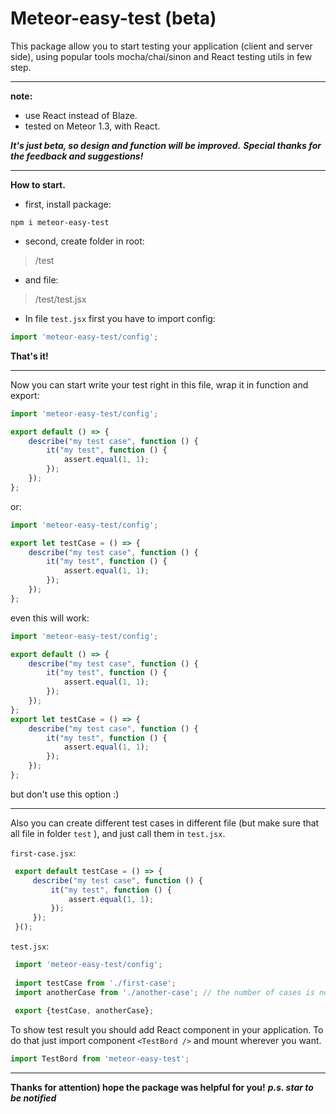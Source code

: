 # Meteor-easy-test (beta)

This package allow you to start testing your application (client and server side), using popular tools mocha/chai/sinon and React testing utils in few step.

----------
**note:**
- use React instead of Blaze.
- tested on  Meteor 1.3, with React.

***It's just beta, so design and function will be improved.*** 
***Special thanks for the feedback and suggestions!***

----------
**How to start.**

 - first, install package:

~~~shell
npm i meteor-easy-test
~~~

 - second, create folder in root:

> /test

 - and file:

> /test/test.jsx

 - In file `test.jsx` first you have to import config:

~~~js
import 'meteor-easy-test/config';
~~~



**That's it!**

----------
 Now you can start write your test right in this file, wrap it in function and export:
~~~js
import 'meteor-easy-test/config';

export default () => {
    describe("my test case", function () {
        it("my test", function () {
            assert.equal(1, 1);
        });
    });
};
~~~

or:
~~~js
import 'meteor-easy-test/config';

export let testCase = () => {
    describe("my test case", function () {
        it("my test", function () {
            assert.equal(1, 1);
        });
    });
};
~~~

even this will work:

~~~js
import 'meteor-easy-test/config';

export default () => {
    describe("my test case", function () {
        it("my test", function () {
            assert.equal(1, 1);
        });
    });
};
export let testCase = () => {
    describe("my test case", function () {
        it("my test", function () {
            assert.equal(1, 1);
        });
    });
};
~~~
but don't use this option :)


----------


Also you can create different test cases in different file (but make sure that all file in folder `test` ), and just call them in `test.jsx`.
 
`first-case.jsx`:
~~~js
 export default testCase = () => {
     describe("my test case", function () {
         it("my test", function () {
             assert.equal(1, 1);
         });
     });
 }();
~~~
 
`test.jsx`:
~~~js
 import 'meteor-easy-test/config';
 
 import testCase from './first-case';
 import anotherCase from './another-case'; // the number of cases is not limited
 
 export {testCase, anotherCase};
~~~


To show test result you should add React component in your application. To do that just import component `<TestBord />` and mount wherever you want.
~~~js
import TestBord from 'meteor-easy-test';
~~~


----------
**Thanks for attention) hope the package was helpful for you!**
***p.s. star to be notified***